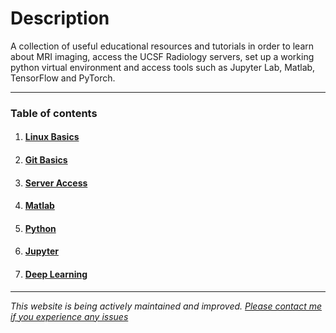 # Description

A collection of useful educational resources and tutorials in order to learn about MRI imaging, access the UCSF Radiology servers, set up a working python virtual environment and access tools such as Jupyter Lab, Matlab, TensorFlow and PyTorch.

---

### Table of contents

 1. #### [Linux Basics](/page/linuxresources)
 2. #### [Git Basics](/page/gitresources)
 3. #### [Server Access](/page/serveraccessresources)
 4. #### [Matlab](/page/matlabresources)
 5. #### [Python](/page/pythonresources)
 6. #### [Jupyter](/page/jupyterresources)
 7. #### [Deep Learning](/page/dlresources)

---

*This website is being actively maintained and improved. [Please contact me if you experience any issues](mailto:alejandro.moralesmartinez@ucsf.edu)*
